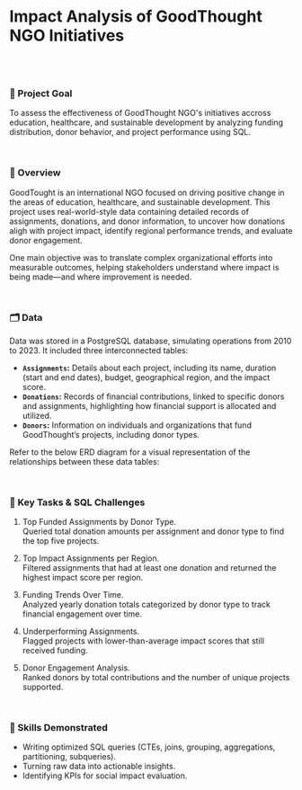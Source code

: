 # Impact Analysis of GoodThought NGO Initiatives
<br><br>

### 🎯 Project Goal
To assess the effectiveness of GoodThought NGO's initiatives accross education, healthcare, and sustainable development by analyzing funding distribution, donor behavior, and project performance using SQL.

<br>

### 🔎 Overview
GoodTought is an international NGO focused on driving positive change in the areas of education, healthcare, and sustainable development. This project uses real-world-style data containing detailed records of assignments, donations, and donor information, to uncover how donations aligh with project impact, identify regional performance trends, and evaluate donor engagement. 

One main objective was to translate complex organizational efforts into measurable outcomes, helping stakeholders understand where impact is being made—and where improvement is needed.

<br>

### 🗂️ Data
Data was stored in a PostgreSQL database, simulating operations from 2010 to 2023. It included three interconnected tables:

- **`Assignments`:** Details about each project, including its name, duration (start and end dates), budget, geographical region, and the impact score.
- **`Donations`:** Records of financial contributions, linked to specific donors and assignments, highlighting how financial support is allocated and utilized.
- **`Donors`:** Information on individuals and organizations that fund GoodThought’s projects, including donor types.

Refer to the below ERD diagram for a visual representation of the relationships between these data tables:

<br>

### 🧩 Key Tasks & SQL Challenges
1. Top Funded Assignments by Donor Type. <br>
Queried total donation amounts per assignment and donor type to find the top five projects.

2. Top Impact Assignments per Region. <br>
Filtered assignments that had at least one donation and returned the highest impact score per region.

3. Funding Trends Over Time. <br>
Analyzed yearly donation totals categorized by donor type to track financial engagement over time.

4. Underperforming Assignments. <br>
Flagged projects with lower-than-average impact scores that still received funding.

5. Donor Engagement Analysis. <br>
Ranked donors by total contributions and the number of unique projects supported.

<br>

### 🧠 Skills Demonstrated
- Writing optimized SQL queries (CTEs, joins, grouping, aggregations, partitioning, subqueries).
- Turning raw data into actionable insights.
- Identifying KPIs for social impact evaluation.

